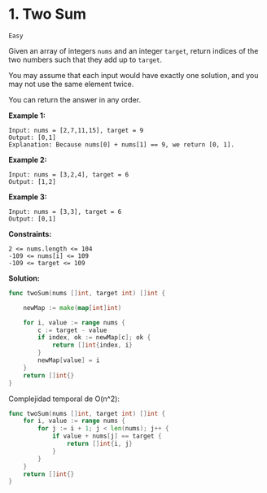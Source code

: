 # 1. Two Sum

`Easy`

Given an array of integers `nums` and an integer `target`, return indices of the two numbers such that they add up to `target`.

You may assume that each input would have exactly one solution, and you may not use the same element twice.

You can return the answer in any order.
 
**Example 1:**

```
Input: nums = [2,7,11,15], target = 9
Output: [0,1]
Explanation: Because nums[0] + nums[1] == 9, we return [0, 1].
```

**Example 2:**
```
Input: nums = [3,2,4], target = 6
Output: [1,2]
```

**Example 3:**

```
Input: nums = [3,3], target = 6
Output: [0,1]
```

**Constraints:**

```
2 <= nums.length <= 104
-109 <= nums[i] <= 109
-109 <= target <= 109
```

**Solution:**

```go
func twoSum(nums []int, target int) []int {

	newMap := make(map[int]int)

	for i, value := range nums {
		c := target - value
		if index, ok := newMap[c]; ok {
			return []int{index, i}
		}
		newMap[value] = i
	}
	return []int{}
}
```

Complejidad temporal de O(n^2):

```go
func twoSum(nums []int, target int) []int {
	for i, value := range nums {
		for j := i + 1; j < len(nums); j++ {
			if value + nums[j] == target {
				return []int{i, j}
			}
		}
	}
	return []int{}
}
```